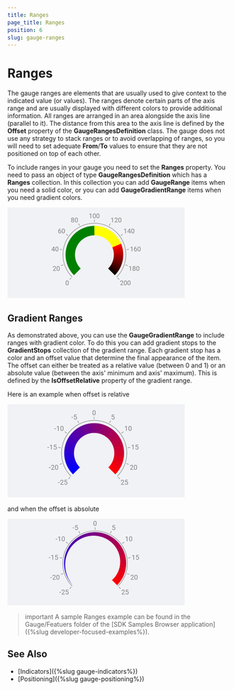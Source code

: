 ```yaml
---
title: Ranges
page_title: Ranges
position: 6
slug: gauge-ranges
---
```


# Ranges

The gauge ranges are elements that are usually used to give context to the indicated value (or values). The ranges denote certain parts of the axis range and are usually displayed with different colors to provide additional information. All ranges are arranged in an area alongside the axis line (parallel to it). The distance from this area to the axis line is defined by the **Offset** property of the **GaugeRangesDefinition** class. The gauge does not use any strategy to stack ranges or to avoid overlapping of ranges, so you will need to set adequate **From**/**To** values to ensure that they are not positioned on top of each other. 

To include ranges in your gauge you need to set the **Ranges** property. You need to pass an object of type **GaugeRangesDefinition** which has a **Ranges** collection. In this collection you can add **GaugeRange** items when you need a solid color, or you can add **GaugeGradientRange** items when you need gradient colors.

<snippet id='gauge-ranges'/>

![Gauge Ranges](images/gauge-ranges-overview.png)

## Gradient Ranges

As demonstrated above, you can use the **GaugeGradientRange** to include ranges with gradient color. To do this you can add gradient stops to the **GradientStops** collection of the gradient range. Each gradient stop has a color and an offset value that determine the final appearance of the item. The offset can either be treated as a relative value (between 0 and 1) or an absolute value (between the axis' minimum and axis' maximum). This is defined by the **IsOffsetRelative** property of the gradient range. 

Here is an example when offset is relative

<snippet id='gauge-ranges-relative-offset'/>

![Gauge Relative Offset](images/gauge-ranges-relative.png)

and when the offset is absolute

<snippet id='gauge-ranges-absolute-offset'/>

![Gauge Absolute Offset](images/gauge-ranges-absolute.png)

>important A sample Ranges example can be found in the Gauge/Featuers folder of the [SDK Samples Browser application]({%slug developer-focused-examples%}).

## See Also

- [Indicators]({%slug gauge-indicators%})
- [Positioning]({%slug gauge-positioning%})
